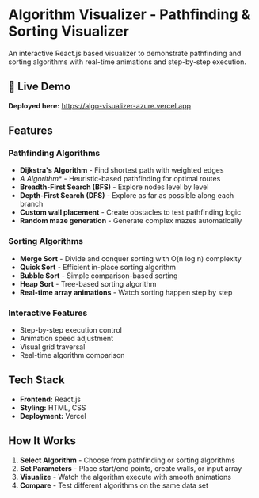 # Algorithm Visualizer - Pathfinding & Sorting Visualizer

An interactive React.js based visualizer to demonstrate pathfinding and sorting algorithms with real-time animations and step-by-step execution.

## 🚀 Live Demo

**Deployed here:** https://algo-visualizer-azure.vercel.app

## Features

### Pathfinding Algorithms
- **Dijkstra's Algorithm** - Find shortest path with weighted edges
- **A* Algorithm** - Heuristic-based pathfinding for optimal routes
- **Breadth-First Search (BFS)** - Explore nodes level by level
- **Depth-First Search (DFS)** - Explore as far as possible along each branch
- **Custom wall placement** - Create obstacles to test pathfinding logic
- **Random maze generation** - Generate complex mazes automatically

### Sorting Algorithms
- **Merge Sort** - Divide and conquer sorting with O(n log n) complexity
- **Quick Sort** - Efficient in-place sorting algorithm
- **Bubble Sort** - Simple comparison-based sorting
- **Heap Sort** - Tree-based sorting algorithm
- **Real-time array animations** - Watch sorting happen step by step

### Interactive Features
- Step-by-step execution control
- Animation speed adjustment
- Visual grid traversal
- Real-time algorithm comparison

## Tech Stack

- **Frontend:** React.js
- **Styling:** HTML, CSS
- **Deployment:** Vercel

## How It Works

1. **Select Algorithm** - Choose from pathfinding or sorting algorithms
2. **Set Parameters** - Place start/end points, create walls, or input array
3. **Visualize** - Watch the algorithm execute with smooth animations
4. **Compare** - Test different algorithms on the same data set
